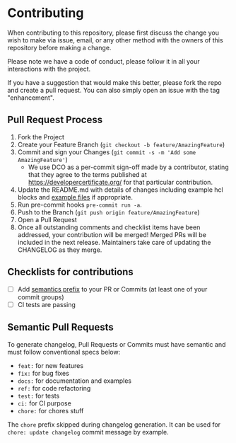# Contributing

When contributing to this repository, please first discuss the change you wish to make via issue,
email, or any other method with the owners of this repository before making a change.

Please note we have a code of conduct, please follow it in all your interactions with the project.

If you have a suggestion that would make this better, please fork the repo and create a pull request. You can also simply open an issue with the tag "enhancement".

## Pull Request Process

1. Fork the Project
2. Create your Feature Branch (`git checkout -b feature/AmazingFeature`)
3. Commit and sign your Changes (`git commit -s -m 'Add some AmazingFeature'`)
    - We use DCO as a per-commit sign-off made by a contributor, stating that they agree to the terms published at https://developercertificate.org/ for that particular contribution.
4. Update the README.md with details of changes including example hcl blocks and [example files](./examples) if appropriate.
5. Run pre-commit hooks `pre-commit run -a`.
6. Push to the Branch (`git push origin feature/AmazingFeature`)
7. Open a Pull Request
8. Once all outstanding comments and checklist items have been addressed, your contribution will be merged! Merged PRs will be included in the next release. Maintainers take care of updating the CHANGELOG as they merge.

## Checklists for contributions

- [ ] Add [semantics prefix](#semantic-pull-requests) to your PR or Commits (at least one of your commit groups)
- [ ] CI tests are passing

## Semantic Pull Requests

To generate changelog, Pull Requests or Commits must have semantic and must follow conventional specs below:

- `feat:` for new features
- `fix:` for bug fixes
- `docs:` for documentation and examples
- `ref:` for code refactoring
- `test:` for tests
- `ci:` for CI purpose
- `chore:` for chores stuff

The `chore` prefix skipped during changelog generation. It can be used for `chore: update changelog` commit message by example.
